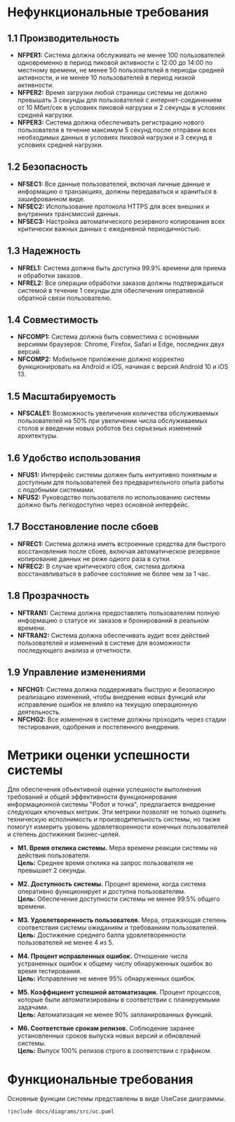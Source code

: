 # Нефункциональные требования

## 1.1 Производительность
- **NFPER1:** Система должна обслуживать не менее 100 пользователей одновременно в период пиковой активности с 12:00 до 14:00 по местному времени, не менее 50 пользователей в периоды средней активности, и не менее 10 пользователей в период низкой активности.
- **NFPER2:** Время загрузки любой страницы системы не должно превышать 3 секунды для пользователей с интернет-соединением от 10 Мбит/сек в условиях пиковой нагрузки и 2 секунды в условиях средней нагрузки.
- **NFPER3:** Система должна обеспечивать регистрацию нового пользователя в течение максимум 5 секунд после отправки всех необходимых данных в условиях пиковой нагрузки и 3 секунд в условиях средней нагрузки.

## 1.2 Безопасность
- **NFSEC1:** Все данные пользователей, включая личные данные и информацию о транзакциях, должны передаваться и храниться в зашифрованном виде.
- **NFSEC2:** Использование протокола HTTPS для всех внешних и внутренних трансмиссий данных.
- **NFSEC3:** Настройка автоматического резервного копирования всех критически важных данных с ежедневной периодичностью.

## 1.3 Надежность
- **NFREL1:** Система должна быть доступна 99.9% времени для приема и обработки заказов.
- **NFREL2:** Все операции обработки заказов должны подтверждаться системой в течение 1 секунды для обеспечения оперативной обратной связи пользователю.

## 1.4 Совместимость
- **NFCOMP1:** Система должна быть совместима с основными версиями браузеров: Chrome, Firefox, Safari и Edge, последних двух версий.
- **NFCOMP2:** Мобильное приложение должно корректно функционировать на Android и iOS, начиная с версий Android 10 и iOS 13.

## 1.5 Масштабируемость
- **NFSCALE1:** Возможность увеличения количества обслуживаемых пользователей на 50% при увеличении числа обслуживаемых столов и введении новых роботов без серьезных изменений архитектуры.

## 1.6 Удобство использования
- **NFUS1:** Интерфейс системы должен быть интуитивно понятным и доступным для пользователей без предварительного опыта работы с подобными системами.
- **NFUS2:** Руководство пользователя по использованию системы должно быть легкодоступно через основной интерфейс.

## 1.7 Восстановление после сбоев
- **NFREC1:** Система должна иметь встроенные средства для быстрого восстановления после сбоев, включая автоматическое резервное копирование данных не реже одного раза в сутки.
- **NFREC2:** В случае критического сбоя, система должна восстанавливаться в рабочее состояние не более чем за 1 час.

## 1.8 Прозрачность
- **NFTRAN1:** Система должна предоставлять пользователям полную информацию о статусе их заказов и бронирований в реальном времени.
- **NFTRAN2:** Система должна обеспечивать аудит всех действий пользователей и изменений в системе для возможности последующего анализа и отчетности.

## 1.9 Управление изменениями
- **NFCHG1:** Система должна поддерживать быструю и безопасную реализацию изменений, чтобы внедрение новых функций или исправление ошибок не влияло на текущую операционную деятельность.
- **NFCHG2:** Все изменения в системе должны проходить через стадии тестирования, одобрения и постепенного внедрения.

# Метрики оценки успешности системы

Для обеспечения объективной оценки успешности выполнения требований и общей эффективности функционирования информационной системы "Робот и точка", предлагается внедрение следующих ключевых метрик. Эти метрики позволят не только оценить техническую исполнимость и производительность системы, но также помогут измерить уровень удовлетворенности конечных пользователей и степень достижения бизнес-целей.

- **M1. Время отклика системы.** Мера времени реакции системы на действия пользователя.  
  **Цель:** Среднее время отклика на запрос пользователя не превышает 2 секунды.

- **M2. Доступность системы.** Процент времени, когда система оперативно функционирует и доступна пользователям.  
  **Цель:** Обеспечение доступности системы не менее 99.5% общего времени.

- **M3. Удовлетворенность пользователя.** Мера, отражающая степень соответствия системы ожиданиям и требованиям пользователей.  
  **Цель:** Достижение среднего балла удовлетворенности пользователей не менее 4 из 5.

- **M4. Процент исправленных ошибок.** Отношение числа устраненных ошибок к общему числу обнаруженных ошибок во время тестирования.  
  **Цель:** Исправление не менее 95% обнаруженных ошибок.

- **M5. Коэффициент успешной автоматизации.** Процент процессов, которые были автоматизированы в соответствии с планируемыми задачами.  
  **Цель:** Автоматизация не менее 90% запланированных функций.

- **M6. Соответствие срокам релизов.** Соблюдение заранее установленных сроков выпуска новых версий и обновлений системы.  
  **Цель:** Выпуск 100% релизов строго в соответствии с графиком.

 # Функциональные требования
 
 Основные функции системы представлены в виде UseCase диаграммы.
 
 ```plantuml
!include docs/diagrams/src/uc.puml
